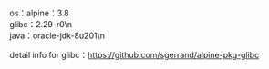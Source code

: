 <br/>os：alpine：3.8<br/>
glibc：2.29-r0\n<br/>
java：oracle-jdk-8u201\n<br/>

detail info for glibc：https://github.com/sgerrand/alpine-pkg-glibc
